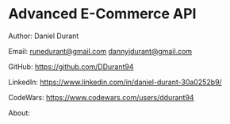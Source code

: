# Advanced E-Commerce API

Author: Daniel Durant

Email:
<runedurant@gmail.com>
<dannyjdurant@gmail.com>

GitHub:
<https://github.com/DDurant94>

LinkedIn:
<https://www.linkedin.com/in/daniel-durant-30a0252b9/>

CodeWars:
<https://www.codewars.com/users/ddurant94>

About:
  